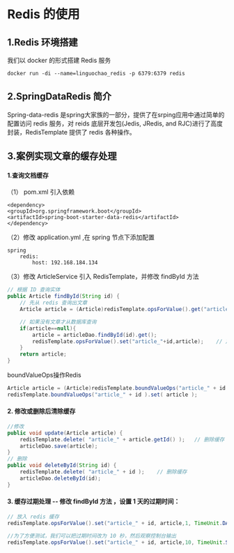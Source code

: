 # Redis 的使用

## 1.Redis  环境搭建
我们以 docker 的形式搭建 Redis 服务
```
docker run -di --name=linguochao_redis -p 6379:6379 redis
```

## 2.SpringDataRedis  简介
Spring-data-redis 是spring大家族的一部分，提供了在srping应用中通过简单的配置访问 redis
服务，对 reids 底层开发包(Jedis, JRedis, and RJC)进行了高度封装，RedisTemplate 提供了 redis
各种操作。

## 3.案例实现文章的缓存处理
#### 1.查询文档缓存
（1） pom.xml 引入依赖
```pom
<dependency>
<groupId>org.springframework.boot</groupId>
<artifactId>spring-boot-starter-data-redis</artifactId>
</dependency>
```
（2）修改 application.yml ,在 spring 节点下添加配置
```ym
spring
	redis:
		host: 192.168.184.134
```
（3）修改 ArticleService 引入 RedisTemplate，并修改 findById 方法
```java
// 根据 ID 查询实体
public Article findById(String id) {
    // 先从 redis 查询出文章
    Article article = (Article)redisTemplate.opsForValue().get("article_" + id );

    // 如果没有文章才从数据库查询
    if(article==null){
        article = articleDao.findById(id).get();
        redisTemplate.opsForValue().set("article_"+id,article);    // 放入 redis 缓存
    }	
	return article;
}
```
boundValueOps操作Redis
```java
Article article = (Article)redisTemplate.boundValueOps("article_" + id ).get();
redisTemplate.boundValueOps("article_" + id ).set( article );
```

#### 2.  修改或删除后清除缓存
```java
//修改
public void update(Article article) {
    redisTemplate.delete( "article_" + article.getId() );	// 删除缓存
    articleDao.save(article);
}
// 删除
public void deleteById(String id) {
    redisTemplate.delete( "article_" + id );	// 删除缓存
    articleDao.deleteById(id);
}
```
#### 3.  缓存过期处理  --  修改 findById 方法 ，设置 1 天的过期时间：
```java
// 放入 redis 缓存
redisTemplate.opsForValue().set("article_" + id, article,1, TimeUnit.DAYS);

//为了方便测试，我们可以把过期时间改为 10 秒，然后观察控制台输出
redisTemplate.opsForValue().set("article_" + id, article,10, TimeUnit.SECONDS);
```



